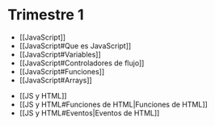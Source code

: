 # Trimestre 1
- [[JavaScript]]
- [[JavaScript#Que es JavaScript]]
- [[JavaScript#Variables]]
- [[JavaScript#Controladores de flujo]]
- [[JavaScript#Funciones]]
- [[JavaScript#Arrays]]

+ [[JS y HTML]]
+ [[JS y HTML#Funciones de HTML|Funciones de HTML]]
+ [[JS y HTML#Eventos|Eventos de HTML]]
